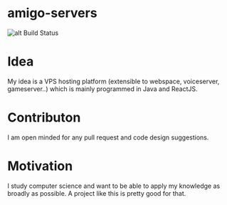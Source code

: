 # amigo-servers
![alt Build Status](https://github.com/saladzic/amigo-servers/actions/workflows/maven.yml/badge.svg)

# Idea
My idea is a VPS hosting platform (extensible to webspace, voiceserver, gameserver..) which is mainly programmed in Java and ReactJS.

# Contributon
I am open minded for any pull request and code design suggestions.

# Motivation
I study computer science and want to be able to apply my knowledge as broadly as possible. A project like this is pretty good for that.
